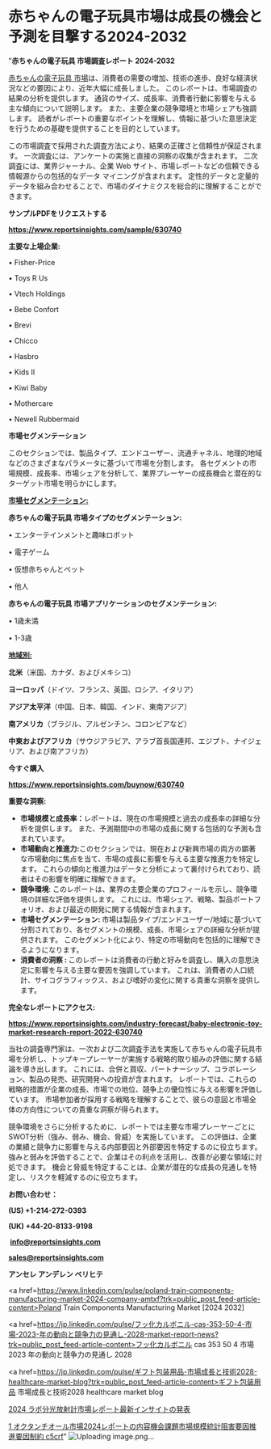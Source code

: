 # 赤ちゃんの電子玩具市場は成長の機会と予測を目撃する2024-2032

"<strong>赤ちゃんの電子玩具 市場調査レポート 2024-2032</strong>

<a href=https://www.reportsinsights.com/sample/630740>赤ちゃんの電子玩具 市場</a>は、消費者の需要の増加、技術の進歩、良好な経済状況などの要因により、近年大幅に成長しました。 このレポートは、市場調査の結果の分析を提供します。 通貨のサイズ、成長率、消費者行動に影響を与える主な傾向について説明します。 また、主要企業の競争環境と市場シェアも強調します。 読者がレポートの重要なポイントを理解し、情報に基づいた意思決定を行うための基礎を提供することを目的としています。

この市場調査で採用された調査方法により、結果の正確さと信頼性が保証されます。 一次調査には、アンケートの実施と直接の洞察の収集が含まれます。 二次調査には、業界ジャーナル、企業 Web サイト、市場レポートなどの信頼できる情報源からの包括的なデータ マイニングが含まれます。 定性的データと定量的データを組み合わせることで、市場のダイナミクスを総合的に理解することができます。

<strong><b>サンプルPDFをリクエストする</b></strong>

<a href=https://www.reportsinsights.com/sample/630740><strong><u>https://www.reportsinsights.com/sample/630740</u></strong></a>

<strong>主要な上場企業:</strong>

• Fisher-Price

• Toys R Us

• Vtech Holdings

• Bebe Confort

• Brevi

• Chicco

• Hasbro

• Kids II

• Kiwi Baby

• Mothercare

• Newell Rubbermaid

<strong>市場セグメンテーション</strong>

このセクションでは、製品タイプ、エンドユーザー、流通チャネル、地理的地域などのさまざまなパラメータに基づいて市場を分割します。 各セグメントの市場規模、成長率、市場シェアを分析して、業界プレーヤーの成長機会と潜在的なターゲット市場を明らかにします。

<strong><u>市場セグメンテーション</u></strong><strong><u>:</u></strong>

<strong>赤ちゃんの電子玩具 市場タイプのセグメンテーション:</strong>

• エンターテインメントと趣味ロボット

• 電子ゲーム

• 仮想赤ちゃんとペット

• 他人

<strong>赤ちゃんの電子玩具 市場アプリケーションのセグメンテーション:</strong>

• 1歳未満

• 1-3歳

<strong><u>地域別</u></strong><strong><u>:</u></strong>

<strong>北米</strong>（米国、カナダ、およびメキシコ）

<strong>ヨーロッパ</strong>（ドイツ、フランス、英国、ロシア、イタリア）

<strong>アジア太平洋</strong>（中国、日本、韓国、インド、東南アジア）

<strong>南アメリカ</strong>（ブラジル、アルゼンチン、コロンビアなど）

<strong>中東およびアフリカ</strong>（サウジアラビア、アラブ首長国連邦、エジプト、ナイジェリア、および南アフリカ）

<strong>今すぐ購入</strong>

<a href=https://www.reportsinsights.com/buynow/630740><strong><u>https://www.reportsinsights.com/buynow/630740</u></strong></a>

<strong>重要な洞察:</strong>
<ul>
  <li><strong>市場規模と成長率：</strong>レポートは、現在の市場規模と過去の成長率の詳細な分析を提供します。 また、予測期間中の市場の成長に関する包括的な予測も含まれています。</li>
  <li><strong>市場動向と推進力:</strong>このセクションでは、現在および新興市場の両方の顕著な市場動向に焦点を当て、市場の成長に影響を与える主要な推進力を特定します。 これらの傾向と推進力はデータと分析によって裏付けられており、読者はその影響を明確に理解できます。</li>
  <li><strong>競争環境</strong>: このレポートは、業界の主要企業のプロフィールを示し、競争環境の詳細な評価を提供します。 これには、市場シェア、戦略、製品ポートフォリオ、および最近の開発に関する情報が含まれます。</li>
  <li><strong>市場セグメンテーション: </strong>市場は製品タイプ/エンドユーザー/地域に基づいて分割されており、各セグメントの規模、成長、市場シェアの詳細な分析が提供されます。 このセグメント化により、特定の市場動向を包括的に理解できるようになります。</li>
  <li><strong>消費者の洞察 : </strong>このレポートは消費者の行動と好みを調査し、購入の意思決定に影響を与える主要な要因を強調しています。 これは、消費者の人口統計、サイコグラフィックス、および嗜好の変化に関する貴重な洞察を提供します。</li>
</ul>
<strong>完全なレポートにアクセス:</strong>

<a href=https://www.reportsinsights.com/industry-forecast/baby-electronic-toy-market-research-report-2022-630740><strong><u><b>https://www.reportsinsights.com/industry-forecast/baby-electronic-toy-market-research-report-2022-630740</b></u></strong></a>

当社の調査専門家は、一次および二次調査手法を実施して赤ちゃんの電子玩具市場を分析し、トップキープレーヤーが実施する戦略的取り組みの評価に関する結論を導き出します。 これには、合併と買収、パートナーシップ、コラボレーション、製品の発売、研究開発への投資が含まれます。 レポートでは、これらの戦略的措置が企業の成長、市場での地位、競争上の優位性に与える影響を評価しています。 市場参加者が採用する戦略を理解することで、彼らの意図と市場全体の方向性についての貴重な洞察が得られます。

競争環境をさらに分析するために、レポートでは主要な市場プレーヤーごとにSWOT分析（強み、弱み、機会、脅威）を実施しています。 この評価は、企業の業績と競争力に影響を与える内部要因と外部要因を特定するのに役立ちます。 強みと弱みを評価することで、企業はその利点を活用し、改善が必要な領域に対処できます。 機会と脅威を特定することは、企業が潜在的な成長の見通しを特定し、リスクを軽減するのに役立ちます。

<strong>お問い合わせ：</strong>

<strong>(US) +1-214-272-0393</strong>

<strong>(UK) +44-20-8133-9198</strong>

<strong> </strong><a href=info@reportsinsights.com><strong><u>info@reportsinsights.com</u></strong></a>

<a href=sales@reportsinsights.com><strong><u>sales@reportsinsights.com</u></strong></a>

<strong>アンセレ アンデレン ベリヒテ</strong>

<a href=https://www.linkedin.com/pulse/poland-train-components-manufacturing-market-2024-company-amtxf?trk=public_post_feed-article-content>Poland Train Components Manufacturing Market [2024 2032]</a>

<a href=https://jp.linkedin.com/pulse/フッ化カルボニル-cas-353-50-4-市場-2023-年の動向と競争力の見通し-2028-market-report-news?trk=public_post_feed-article-content>フッ化カルボニル cas 353 50 4 市場 2023 年の動向と競争力の見通し 2028</a>

<a href=https://jp.linkedin.com/pulse/ギフト包装用品-市場成長と技術2028-healthcare-market-blog?trk=public_post_feed-article-content>ギフト包装用品 市場成長と技術2028 healthcare market blog</a>

<a href=https://www.linkedin.com/pulse/2024-ラボ分光放射計市場レポート最新インサイトの発表-community-market-research-elg3f/>2024 ラボ分光放射計市場レポート最新インサイトの発表</a>

<a href=https://www.linkedin.com/pulse/1-オクタンチオール市場2024レポートの内容機会課題市場規模統計阻害要因推進要因制約-c5crf/>1 オクタンチオール市場2024レポートの内容機会課題市場規模統計阻害要因推進要因制約 c5crf</a>"
![Uploading image.png…]()
